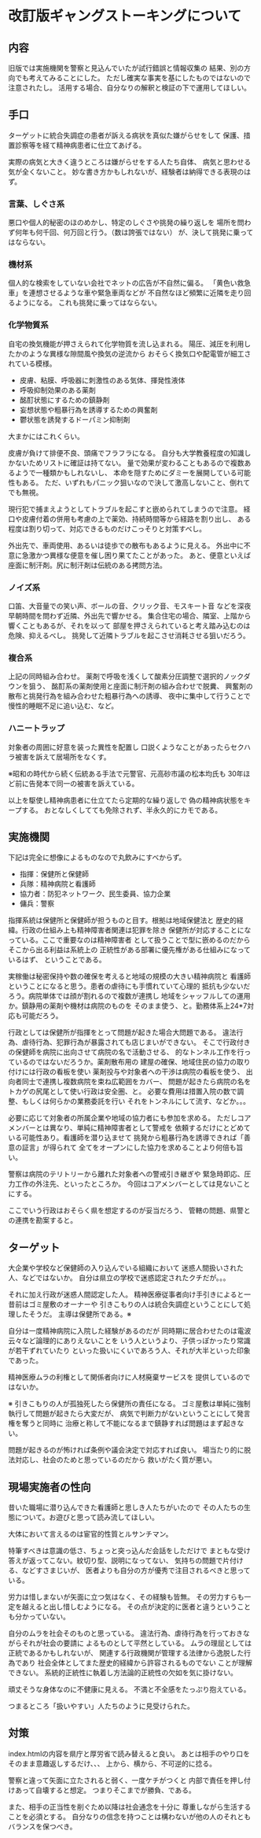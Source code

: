 # 改訂版ギャングストーキングについて

## 内容
旧版では実施機関を警察と見込んでいたが試行錯誤と情報収集の
結果、別の方向でも考えてみることにした。
ただし確実な事実を基にしたものではないので注意されたし。
活用する場合、自分なりの解釈と検証の下で運用してほしい。


## 手口
ターゲットに統合失調症の患者が訴える病状を真似た嫌がらせをして
保護、措置診察等を経て精神病患者に仕立てあげる。

実際の病気と大きく違うところは嫌がらせをする人たち自体、
病気と思わせる気が全くないこと。
妙な書き方かもしれないが、経験者は納得できる表現のはず。

### 言葉、しぐさ系
悪口や個人的秘密のほのめかし、特定のしぐさや挑発の繰り返しを
場所を問わず何年も何千回、何万回と行う。（数は誇張ではない）
が、決して挑発に乗ってはならない。

### 機材系
個人的な検索をしていない会社でネットの広告が不自然に偏る。
「黄色い救急車」を連想させるような車や緊急車両などが
不自然なほど頻繁に近隣を走り回るようになる。
これも挑発に乗ってはならない。

### 化学物質系
自宅の換気機能が押さえられて化学物質を流し込まれる。
陽圧、減圧を利用したかのような異様な隙間風や換気の逆流から
おそらく換気口や配電管が細工されている模様。

- 皮膚、粘膜、呼吸器に刺激性のある気体、揮発性液体
- 呼吸抑制効果のある薬剤
- 酩酊状態にするための鎮静剤
- 妄想状態や粗暴行為を誘導するための興奮剤
- 鬱状態を誘発するドーパミン抑制剤

大まかにはこれくらい。

皮膚が負けて排便不良、頭痛でフラフラになる。
自分も大学教養程度の知識しかないためリストに確証は持てない。
量で効果が変わることもあるので複数あるようで一種類かもしれないし、
本命を隠すためにダミーを展開している可能性もある。
ただ、いずれもパニック狙いなので決して激高しないこと、倒れてでも無視。

現行犯で捕まえようとしてトラブルを起こすと嵌められてしまうので注意。
経口や皮膚付着の併用も考慮の上で薬効、持続時間等から経路を割り出し、
ある程度は割り切って、対応できるものだけこっそりと対策すべし。

外出先で、車両使用、あるいは徒歩での散布もあるように見える。
外出中に不意に急激かつ異様な便意を催し困り果てたことがあった。
あと、便意といえば座面に制汗剤。尻に制汗剤は伝統のある拷問方法。

### ノイズ系
口笛、大音量での笑い声、ボールの音、クリック音、モスキート音
などを深夜早朝時間を問わず近隣、外出先で響かせる。
集合住宅の場合、隣室、上階から響くこともあるが、それを以って
部屋を押さえられていると考え踏み込むのは危険、抑えるべし。
挑発して近隣トラブルを起こさせ消耗させる狙いだろう。

### 複合系
上記の同時組み合わせ。
薬剤で呼吸を浅くして酸素分圧調整で選択的ノックダウンを狙う、
酩酊系の薬剤使用と座面に制汗剤の組み合わせで脱糞、
興奮剤の散布と挑発行為を組み合わせた粗暴行為への誘導、
夜中に集中して行うことで慢性的睡眠不足に追い込む、など。

### ハニートラップ
対象者の周囲に好意を装った異性を配置し
口説くようなことがあったらセクハラ被害を訴えて居場所をなくす。

※昭和の時代から続く伝統ある手法で元警官、元高砂市議の松本均氏も
30年ほど前に告発本で同一の被害を訴えている。

以上を駆使し精神病患者に仕立てたら定期的な繰り返しで
偽の精神病状態をキープする。
おとなしくしてても免除されず、半永久的にカモである。

## 実施機関
下記は完全に想像によるものなので丸飲みにすべからず。

- 指揮：保健所と保健師
- 兵隊：精神病院と看護師
- 協力者：防犯ネットワーク、民生委員、協力企業
- 傭兵：警察

指揮系統は保健所と保健師が担うものと目す。根拠は地域保健法と
歴史的経緯。行政の仕組み上も精神障害者関連は犯罪を除き
保健所が対応することになっている。ここで重要なのは精神障害者
として扱うことで型に嵌めるのだからそこから出る利益は系統上の
正統性がある部署に優先権がある仕組みになっているはず、
ということである。

実稼働は秘密保持や数の確保を考えると地域の規模の大きい精神病院と
看護師ということになると思う。患者の虐待にも手慣れていて心理的
抵抗も少ないだろう。病院単体では顔が割れるので複数が連携し
地域をシャッフルしての運用か。鎮静用の薬剤や機材は病院のものを
そのまま使う、と。勤務体系上24*7対応も可能だろう。

行政としては保健所が指揮をとって問題が起きた場合大問題である。
違法行為、虐待行為、犯罪行為が暴露されても店じまいができない。
そこで行政付きの保健師を病院に出向させて病院の名で活動させる、
的なトンネル工作を行っているのではないだろうか。薬剤散布用の
建屋の確保、地域住民の協力の取り付けには行政の看板を使い
薬剤投与や対象者への干渉は病院の看板を使う、
出向者同士で連携し複数病院を束ね広範囲をカバー、
問題が起きたら病院の名をトカゲの尻尾として使い行政は安全圏、と。
必要な費用は措置入院の数で調整、もしくは何らかの業務委託を行い
それをトンネルにして流す、などか。。。

必要に応じて対象者の所属企業や地域の協力者にも参加を求める。
ただしコアメンバーとは異なり、単純に精神障害者として警戒を
依頼するだけにとどめている可能性あり。看護師を潜り込ませて
挑発から粗暴行為を誘導できれば「善意の証言」が得られて
全てをオープンにした協力を求めることより何倍も旨い。

警察は病院のテリトリーから離れた対象者への警戒引き継ぎや
緊急時即応、圧力工作の外注先、といったところか。
今回はコアメンバーとしては見ないことにする。

ここでいう行政はおそらく県を想定するのが妥当だろう、
管轄の問題、県警との連携を勘案すると。

## ターゲット
大企業や学校など保健師の入り込んでいる組織において
迷惑人間扱いされた人、などではないか。
自分は県立の学校で迷惑認定されたクチだが。。。

それに加え行政が迷惑人間認定した人。
精神医療従事者向け手引きによると一昔前はゴミ屋敷のオーナーや
引きこもりの人は統合失調症ということにして処理したそうだ。
主導は保健所である。※

自分は一度精神病院に入院した経験があるのだが
同時期に居合わせたのは電波云々など論理的にありえないことを
いう人というより、子供っぽかったり常識が若干ずれていたり
といった扱いにくいであろう人、それが大半といった印象であった。

精神医療ムラの利権として関係者向けに人材廃棄サービスを
提供しているのではないか。

※
引きこもりの人が孤独死したら保健所の責任になる。
ゴミ屋敷は単純に強制執行して問題が起きたら大変だが、
病気で判断力がないということにして発言権を奪うと同時に
治療と称して不能になるまで鎮静すれば問題はまず起きない。

問題が起きるのが怖ければ条例や議会決定で対応すれば良い。
場当たり的に脱法対応し、社会のためと思っているのだから
救いがたく質が悪い。


## 現場実施者の性向
昔いた職場に潜り込んできた看護師と思しき人たちがいたので
その人たちの生態について。お遊びと思って読み流してほしい。

大体において言えるのは宦官的性質とルサンチマン。

特筆すべきは意識の低さ、ちょっと突っ込んだ会話をしただけで
まともな受け答えが返ってこない。紋切り型、説明になってない、
気持ちの問題で片付ける、などすさまじいが、
医者よりも自分の方が優秀で注目されるべきと思っている。

労力は惜しまないが矢面に立つ気はなく、その経験も皆無。
その労力すらも一定を越えると出し惜しむようになる。
その点が決定的に医者と違うということも分かっていない。

自分のムラを社会そのものと思っている。
違法行為、虐待行為を行っておきながらそれが社会の要請に
よるものとして平然としている。
ムラの理屈としては正統であるかもしれないが、
関連する行政機関が管理する法律から逸脱した行為であり
社会全体としてまた歴史的経緯から許容されるものでない
ことが理解できない。
系統的正統性に執着し方法論的正統性の欠如を気に掛けない。

頑丈そうな身体なのに不健康に見える。
不満と不全感をたっぷり抱えている。

つまるところ「扱いやすい」人たちのように見受けられた。


## 対策
index.htmlの内容を県庁と厚労省で読み替えると良い。
あとは相手のやり口をそのまま意趣返しするだけ、、、
上から、横から、不可逆的に捻る。

警察と違って矢面に立たされると弱く、一度ケチがつくと
内部で責任を押し付けあって自壊すると想定。
つまりそこまでが勝負、である。

また、相手の正当性を削ぐため以降は社会通念を十分に
尊重しながら生活することを必須とする。
自分なりの信念を持つことは構わないが他の人のそれとも
バランスを保つべき。
